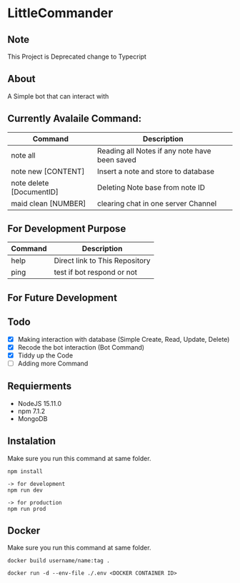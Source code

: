 # LittleCommander

## Note

This Project is Deprecated change to Typecript
## About

A Simple bot that can interact with

## Currently Avalaile Command:

| Command                  | Description                                   |
| ------------------------ | --------------------------------------------- |
| note all                 | Reading all Notes if any note have been saved |
| note new [CONTENT]       | Insert a note and store to database           |
| note delete [DocumentID] | Deleting Note base from note ID               |
| maid clean [NUMBER]      | clearing chat in one server Channel           |

## For Development Purpose

| Command | Description                    |
| ------- | ------------------------------ |
| help    | Direct link to This Repository |
| ping    | test if bot respond or not     |

## For Future Development

## Todo

- [x] Making interaction with database (Simple Create, Read, Update, Delete)
- [x] Recode the bot interaction (Bot Command)
- [x] Tiddy up the Code
- [ ] Adding more Command

## Requierments

- NodeJS 15.11.0
- npm 7.1.2
- MongoDB

## Instalation

Make sure you run this command at same folder.

```
npm install

-> for development
npm run dev

-> for production
npm run prod
```

## Docker

Make sure you run this command at same folder.

```
docker build username/name:tag .

docker run -d --env-file ./.env <DOCKER CONTAINER ID>
```

